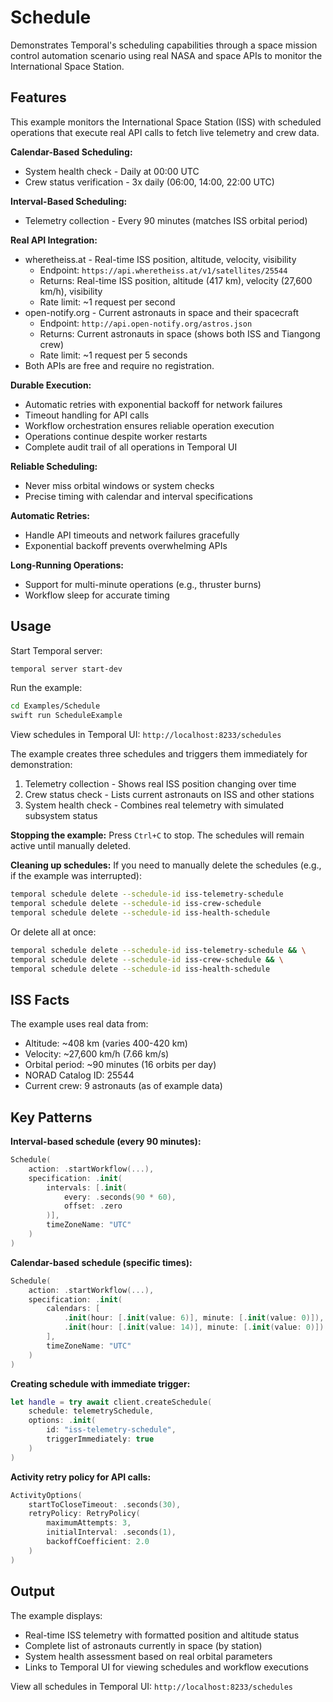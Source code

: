 # Schedule

Demonstrates Temporal's scheduling capabilities through a space mission control automation scenario using real NASA and space APIs to monitor the International Space Station.

## Features

This example monitors the International Space Station (ISS) with scheduled operations that execute real API calls to fetch live telemetry and crew data.

**Calendar-Based Scheduling:**
- System health check - Daily at 00:00 UTC
- Crew status verification - 3x daily (06:00, 14:00, 22:00 UTC)

**Interval-Based Scheduling:**
- Telemetry collection - Every 90 minutes (matches ISS orbital period)

**Real API Integration:**
- wheretheiss.at - Real-time ISS position, altitude, velocity, visibility
    - Endpoint: `https://api.wheretheiss.at/v1/satellites/25544`
    - Returns: Real-time ISS position, altitude (417 km), velocity (27,600 km/h), visibility
    - Rate limit: ~1 request per second
- open-notify.org - Current astronauts in space and their spacecraft
    - Endpoint: `http://api.open-notify.org/astros.json`
    - Returns: Current astronauts in space (shows both ISS and Tiangong crew)
    - Rate limit: ~1 request per 5 seconds
- Both APIs are free and require no registration.



**Durable Execution:**
- Automatic retries with exponential backoff for network failures
- Timeout handling for API calls
- Workflow orchestration ensures reliable operation execution
- Operations continue despite worker restarts
- Complete audit trail of all operations in Temporal UI

**Reliable Scheduling:**
- Never miss orbital windows or system checks
- Precise timing with calendar and interval specifications

**Automatic Retries:**
- Handle API timeouts and network failures gracefully
- Exponential backoff prevents overwhelming APIs

**Long-Running Operations:**
- Support for multi-minute operations (e.g., thruster burns)
- Workflow sleep for accurate timing





## Usage

Start Temporal server:
```bash
temporal server start-dev
```

Run the example:
```bash
cd Examples/Schedule
swift run ScheduleExample
```

View schedules in Temporal UI: `http://localhost:8233/schedules`

The example creates three schedules and triggers them immediately for demonstration:
1. Telemetry collection - Shows real ISS position changing over time
2. Crew status check - Lists current astronauts on ISS and other stations
3. System health check - Combines real telemetry with simulated subsystem status

**Stopping the example:**
Press `Ctrl+C` to stop. The schedules will remain active until manually deleted.

**Cleaning up schedules:**
If you need to manually delete the schedules (e.g., if the example was interrupted):
```bash
temporal schedule delete --schedule-id iss-telemetry-schedule
temporal schedule delete --schedule-id iss-crew-schedule
temporal schedule delete --schedule-id iss-health-schedule
```

Or delete all at once:
```bash
temporal schedule delete --schedule-id iss-telemetry-schedule && \
temporal schedule delete --schedule-id iss-crew-schedule && \
temporal schedule delete --schedule-id iss-health-schedule
```

## ISS Facts

The example uses real data from:
- Altitude: ~408 km (varies 400-420 km)
- Velocity: ~27,600 km/h (7.66 km/s)
- Orbital period: ~90 minutes (16 orbits per day)
- NORAD Catalog ID: 25544
- Current crew: 9 astronauts (as of example data)

## Key Patterns

**Interval-based schedule (every 90 minutes):**
```swift
Schedule(
    action: .startWorkflow(...),
    specification: .init(
        intervals: [.init(
            every: .seconds(90 * 60),
            offset: .zero
        )],
        timeZoneName: "UTC"
    )
)
```

**Calendar-based schedule (specific times):**
```swift
Schedule(
    action: .startWorkflow(...),
    specification: .init(
        calendars: [
            .init(hour: [.init(value: 6)], minute: [.init(value: 0)]),
            .init(hour: [.init(value: 14)], minute: [.init(value: 0)])
        ],
        timeZoneName: "UTC"
    )
)
```

**Creating schedule with immediate trigger:**
```swift
let handle = try await client.createSchedule(
    schedule: telemetrySchedule,
    options: .init(
        id: "iss-telemetry-schedule",
        triggerImmediately: true
    )
)
```

**Activity retry policy for API calls:**
```swift
ActivityOptions(
    startToCloseTimeout: .seconds(30),
    retryPolicy: RetryPolicy(
        maximumAttempts: 3,
        initialInterval: .seconds(1),
        backoffCoefficient: 2.0
    )
)
```

## Output

The example displays:
- Real-time ISS telemetry with formatted position and altitude status
- Complete list of astronauts currently in space (by station)
- System health assessment based on real orbital parameters
- Links to Temporal UI for viewing schedules and workflow executions

View all schedules in Temporal UI: `http://localhost:8233/schedules`
